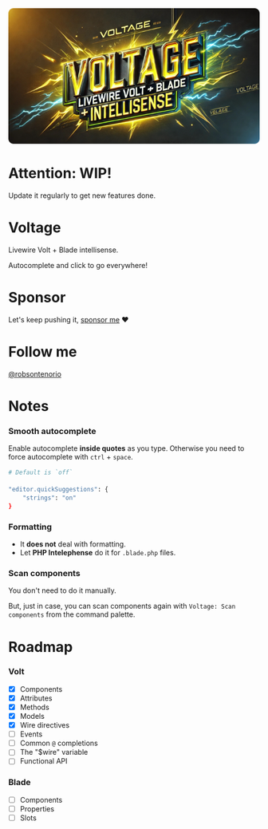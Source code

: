 <img src="https://github.com/robsontenorio/voltage/blob/main/voltage.png?raw=true" >

# Attention:  WIP!

Update it regularly to get new features done.

# Voltage

Livewire Volt + Blade intellisense.

Autocomplete and click to go everywhere!

# Sponsor

Let's keep pushing it, [sponsor me](https://github.com/sponsors/robsontenorio) ❤️


# Follow me

[@robsontenorio](https://twitter.com/robsontenorio)

# Notes

### Smooth autocomplete

Enable autocomplete **inside quotes** as you type. Otherwise you need to force autocomplete with `ctrl` + `space`.

```bash
# Default is `off`

"editor.quickSuggestions": {
    "strings": "on"
}
```

###  Formatting

- It **does not** deal with formatting.
- Let **PHP Intelephense** do it for `.blade.php` files.

### Scan components

You don't need to do it manually. 

But, just in case, you can scan components again with `Voltage: Scan components` from the command palette.

# Roadmap
### Volt

- [x] Components
- [x] Attributes
- [x] Methods
- [x] Models
- [x] Wire directives
- [ ] Events 
- [ ] Common `@` completions
- [ ] The "$wire" variable
- [ ] Functional API

### Blade
- [ ] Components
- [ ] Properties
- [ ] Slots
